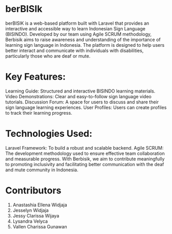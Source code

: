 # berBISIk

berBISIK is a web-based platform built with Laravel that provides an interactive and accessible way to learn Indonesian Sign Language (BISINDO). Developed by our team using Agile SCRUM methodology, Berbisik aims to raise awareness and understanding of the importance of learning sign language in Indonesia. The platform is designed to help users better interact and communicate with individuals with disabilities, particularly those who are deaf or mute.

# Key Features:
Learning Guide: Structured and interactive BISINDO learning materials.
Video Demonstrations: Clear and easy-to-follow sign language video tutorials.
Discussion Forum: A space for users to discuss and share their sign language learning experiences.
User Profiles: Users can create profiles to track their learning progress.

# Technologies Used:
Laravel Framework: To build a robust and scalable backend.
Agile SCRUM: The development methodology used to ensure effective team collaboration and measurable progress.
With Berbisik, we aim to contribute meaningfully to promoting inclusivity and facilitating better communication with the deaf and mute community in Indonesia.

# Contributors
1. Anastashia Ellena Widjaja 
2. Jesselyn Widjaja 
3. Jessy Clarissa Wijaya 
4. Lysandra Velyca 
5. Vallen Charissa Gunawan 
